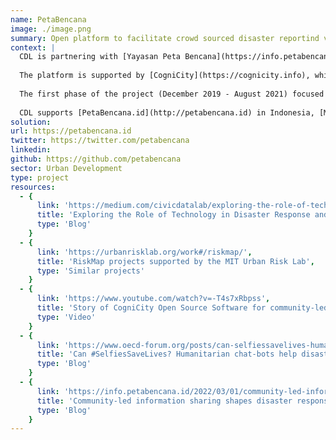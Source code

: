 ```yaml
---
name: PetaBencana
image: ./image.png
summary: Open platform to facilitate crowd sourced disaster reportind via social media.
context: |
  CDL is partnering with [Yayasan Peta Bencana](https://info.petabencana.id/foundation/) in building a disaster reporting platform - [PetaBencana.id](https://petabencana.id/). The platform allows the users to report disasters, through a web-based platform or through social media, and displays the location, type and status of disasters on a map in real-time. This platform displays reports made by citizens, along with information from conventional sources of government agencies. The platform has helped plan better responses to disasters and has helped citizens make better decisions about their safety. Since its inception in 2014, a total of 20,161 reports have been made on the platform, helping plan better response. 
  
  The platform is supported by [CogniCity](https://cognicity.info), which is a free and open source software for collection and visualisation of geospatial data. The [source code](https://github.com/petabencana) of the platform is open and free for anyone to access.
  
  The first phase of the project (December 2019 - August 2021) focused on (i) expanding the platform to report six types of disasters (earthquake, flood, volcano, haze, forest fire, and wind), and (ii) expanding the platform to cover entire Indonesia. While the second phase of the project (August 2021 - November 2022) focuses on adding and upgrading features on the platform. 
  
  CDL supports [PetaBencana.id](http://petabencana.id) in Indonesia, [MapaKalamidad.ph](https://mapakalamidad.ph) in the Philippines, and additional urban experiments with the code in Asia and beyond.
solution:
url: https://petabencana.id
twitter: https://twitter.com/petabencana
linkedin:
github: https://github.com/petabencana
sector: Urban Development
type: project
resources:
  - {
      link: 'https://medium.com/civicdatalab/exploring-the-role-of-technology-in-disaster-response-and-management-c745cca74d5c',
      title: 'Exploring the Role of Technology in Disaster Response and Management',
      type: 'Blog'
    }
  - {
      link: 'https://urbanrisklab.org/work#/riskmap/',
      title: 'RiskMap projects supported by the MIT Urban Risk Lab',
      type: 'Similar projects'
    }
  - {
      link: 'https://www.youtube.com/watch?v=-T4s7xRbpss',
      title: 'Story of CogniCity Open Source Software for community-led disaster response and recovery',
      type: 'Video'
    }
  - {
      link: 'https://www.oecd-forum.org/posts/can-selfiessavelives-humanitarian-chat-bots-help-disaster-response-in-southeast-asia',
      title: 'Can #SelfiesSaveLives? Humanitarian chat-bots help disaster response in Southeast Asia',
      type: 'Blog'
    }
  - {
      link: 'https://info.petabencana.id/2022/03/01/community-led-information-sharing-shapes-disaster-response-during-city-wide-flooding-in-medan/',
      title: 'Community-led information sharing shapes disaster response during city-wide flooding in Medan',
      type: 'Blog'
    }
---
```

